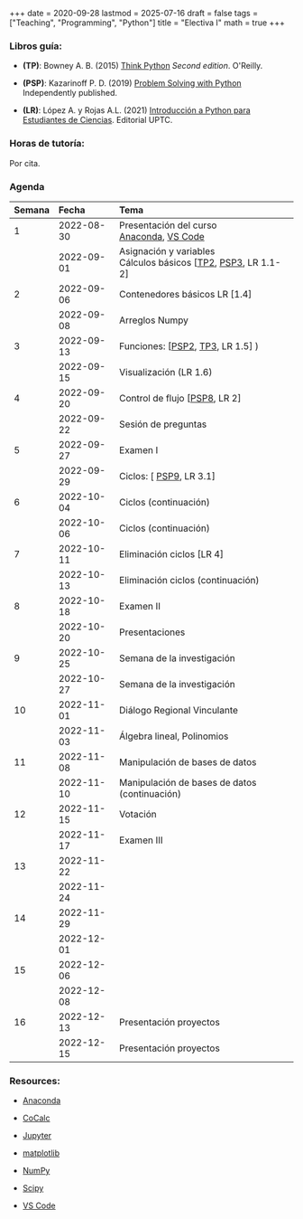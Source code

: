+++
date      = 2020-09-28
lastmod   = 2025-07-16
draft     = false
tags      = ["Teaching", "Programming", "Python"]
title     = "Electiva I"
math      = true
+++

### Libros guía:


- **(TP)**: Bowney A. B. (2015) [Think Python](https://greenteapress.com/wp/think-python-2e/) *Second edition*. O'Reilly.

- **(PSP)**: Kazarinoff P. D. (2019) [Problem Solving with Python](https://problemsolvingwithpython.com) Independently published.

- **(LR)**: López A. y Rojas A.L. (2021) [Introducción a Python para Estudiantes de Ciencias](https://alexrojas.netlify.app/publication/prog/). Editorial UPTC.

### Horas de tutoría: 

Por cita.

### Agenda


|Semana |Fecha      |Tema                                                                                                                                                                                                                            |
|:------|:----------|:-------------------------------------------------------------------|
|1      |2022-08-30 | Presentación del curso <br> [Anaconda](https://www.anaconda.com/products/individual), [VS Code](https://code.visualstudio.com/)  |
|&nbsp; |2022-09-01 | Asignación y variables <br> Cálculos básicos [[TP2](http://greenteapress.com/thinkpython2/html/thinkpython2003.html), [PSP3](https://problemsolvingwithpython.com/03-The-Python-REPL/03.00-Introduction/), LR 1.1-2]  |
|2      |2022-09-06 | Contenedores básicos LR [1.4] |
|&nbsp; |2022-09-08 | Arreglos Numpy |
|3      |2022-09-13 | Funciones: [[PSP2](https://problemsolvingwithpython.com/07-Functions-and-Modules/07.00-Introduction/), [TP3](http://greenteapress.com/thinkpython2/html/thinkpython2004.html), LR 1.5] ) |
|&nbsp; |2022-09-15 | Visualización (LR 1.6) |
|4      |2022-09-20 | Control de flujo [[PSP8](https://problemsolvingwithpython.com/08-If-Else-Try-Except/08.00-Introduction/), LR 2] |
|&nbsp; |2022-09-22 | Sesión de preguntas |
|5      |2022-09-27 | Examen I |
|&nbsp; |2022-09-29 | Ciclos: [ [PSP9](https://problemsolvingwithpython.com/09-Loops/09.00-Introduction/), LR 3.1] |
|6      |2022-10-04 | Ciclos (continuación) |
|&nbsp; |2022-10-06 | Ciclos (continuación) |
|7      |2022-10-11 | Eliminación ciclos [LR 4]|
|&nbsp; |2022-10-13 | Eliminación ciclos (continuación) |
|8      |2022-10-18 | Examen II |
|&nbsp; |2022-10-20 | Presentaciones |
|9      |2022-10-25 | Semana de la investigación  |
|&nbsp; |2022-10-27 | Semana de la investigación |
|10     |2022-11-01 | Diálogo Regional Vinculante  |
|&nbsp; |2022-11-03 | Álgebra lineal, Polinomios |
|11     |2022-11-08 | Manipulación de bases de datos |
|&nbsp; |2022-11-10 | Manipulación de bases de datos (continuación) |
|12     |2022-11-15 | Votación |
|&nbsp; |2022-11-17 | Examen III |
|13     |2022-11-22 | &nbsp; |
|&nbsp; |2022-11-24 | &nbsp; |
|14     |2022-11-29 | &nbsp; |
|&nbsp; |2022-12-01 | &nbsp;    |
|15     |2022-12-06 | &nbsp; |
|&nbsp; |2022-12-08 | &nbsp;    |
|16     |2022-12-13 | Presentación proyectos    |
|&nbsp; |2022-12-15 | Presentación proyectos    |

<!-- [Matplotlib](https://problemsolvingwithpython.com/06-Plotting-with-Matplotlib/06.00-Introduction/) -->


### Resources:

  - [Anaconda](https://anaconda.org)

  - [CoCalc](https://cocalc.com)

  - [Jupyter](https://jupyter.org/)

  - [matplotlib](https://matplotlib.org/3.1.1/index.html)

  - [NumPy](https://www.numpy.org/)

  - [Scipy](https://www.scipy.org/)

  - [VS Code](https://code.visualstudio.com/)



